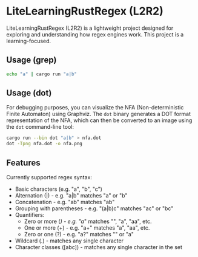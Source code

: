 # LiteLearningRustRegex (L2R2)

LiteLearningRustRegex (L2R2) is a lightweight project designed for exploring and understanding how regex engines work.
This project is a learning-focused.

## Usage (grep)

```bash
echo "a" | cargo run "a|b"
```

## Usage (dot)

For debugging purposes, you can visualize the NFA (Non-deterministic Finite Automaton) using Graphviz. The `dot` binary generates a DOT format representation of the NFA, which can then be converted to an image using the `dot` command-line tool:


```bash
cargo run --bin dot "a|b" > nfa.dot
dot -Tpng nfa.dot -o nfa.png
```

## Features

Currently supported regex syntax: 

- Basic characters (e.g. "a", "b", "c")
- Alternation (|) - e.g. "a|b" matches "a" or "b"
- Concatenation - e.g. "ab" matches "ab"
- Grouping with parentheses - e.g. "(a|b)c" matches "ac" or "bc"
- Quantifiers:
  - Zero or more (*) - e.g. "a*" matches "", "a", "aa", etc.
  - One or more (+) - e.g. "a+" matches "a", "aa", etc.
  - Zero or one (?) - e.g. "a?" matches "" or "a"
- Wildcard (.) - matches any single character
- Character classes ([abc]) - matches any single character in the set